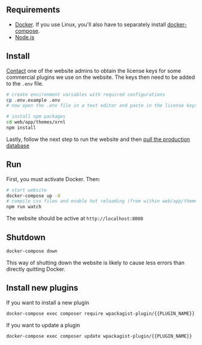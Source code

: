 ## Requirements

- [Docker](https://www.docker.com/products/docker-desktop). If you use Linux, you'll also have to separately install [docker-compose](https://linuxhandbook.com/docker-compose-ubuntu/).
- [Node.js](https://nodejs.org/en/)

## Install
[Contact](/SUPPORT.md) one of the website admins to obtain the license keys for some commercial plugins we use on the website. The keys then need to be added to the `.env` file.

```sh
# create environment variables with required configurations
cp .env.example .env
# now open the .env file in a text editor and paste in the license keys

# install npm packages
cd web/app/themes/xrnl
npm install
```

Lastly, follow the next step to run the website and then [pull the production database](/docs/sync-production-data.md)

## Run

First, you must activate Docker. Then:

```sh
# start website
docker-compose up -d
# compile css files and enable hot reloading (from within web/app/themes/xrnl)
npm run watch 
```

The website should be active at `http://localhost:8000`

## Shutdown

```sh
docker-compose down
```

This way of shutting down the website is likely to cause less errors than directly quitting Docker. 

## Install new plugins

If you want to install a new plugin
```sh
docker-compose exec composer require wpackagist-plugin/{{PLUGIN_NAME}}
```

If you want to update a plugin
```sh
docker-compose exec composer update wpackagist-plugin/{{PLUGIN_NAME}}
```

